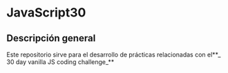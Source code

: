 # JavaScript30
## Descripción general

Este repositorio sirve para el desarrollo de prácticas relacionadas con el**_ 30 day vanilla JS coding challenge_**

